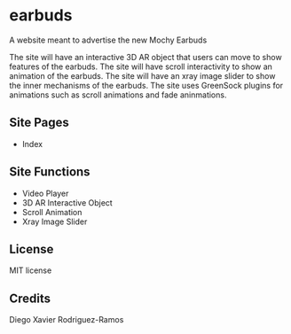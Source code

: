 # earbuds
A website meant to advertise the new Mochy Earbuds

The site will have an interactive 3D AR object that users can move to show features of the earbuds.
The site will have scroll interactivity to show an animation of the earbuds.
The site will have an xray image slider to show the inner mechanisms of the earbuds.
The site uses GreenSock plugins for animations such as scroll animations and fade aninmations.

## Site Pages
- Index

## Site Functions
- Video Player
- 3D AR Interactive Object
- Scroll Animation
- Xray Image Slider
  
## License
MIT license

## Credits
Diego Xavier Rodriguez-Ramos
